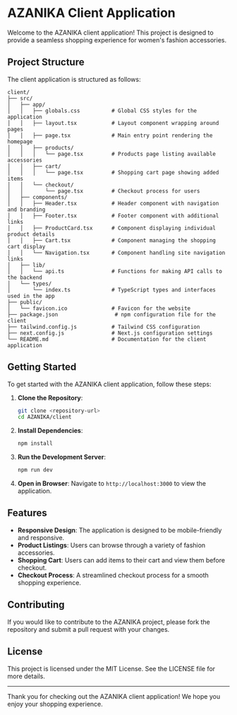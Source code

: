 # AZANIKA Client Application

Welcome to the AZANIKA client application! This project is designed to provide a seamless shopping experience for women's fashion accessories.

## Project Structure

The client application is structured as follows:

```
client/
├── src/
│   ├── app/
│   │   ├── globals.css          # Global CSS styles for the application
│   │   ├── layout.tsx           # Layout component wrapping around pages
│   │   ├── page.tsx             # Main entry point rendering the homepage
│   │   ├── products/
│   │   │   └── page.tsx         # Products page listing available accessories
│   │   ├── cart/
│   │   │   └── page.tsx         # Shopping cart page showing added items
│   │   └── checkout/
│   │       └── page.tsx         # Checkout process for users
│   ├── components/
│   │   ├── Header.tsx           # Header component with navigation and branding
│   │   ├── Footer.tsx           # Footer component with additional links
│   │   ├── ProductCard.tsx      # Component displaying individual product details
│   │   ├── Cart.tsx             # Component managing the shopping cart display
│   │   └── Navigation.tsx       # Component handling site navigation links
│   ├── lib/
│   │   └── api.ts               # Functions for making API calls to the backend
│   └── types/
│       └── index.ts             # TypeScript types and interfaces used in the app
├── public/
│   └── favicon.ico              # Favicon for the website
├── package.json                  # npm configuration file for the client
├── tailwind.config.js           # Tailwind CSS configuration
├── next.config.js               # Next.js configuration settings
└── README.md                    # Documentation for the client application
```

## Getting Started

To get started with the AZANIKA client application, follow these steps:

1. **Clone the Repository**: 
   ```bash
   git clone <repository-url>
   cd AZANIKA/client
   ```

2. **Install Dependencies**: 
   ```bash
   npm install
   ```

3. **Run the Development Server**: 
   ```bash
   npm run dev
   ```

4. **Open in Browser**: 
   Navigate to `http://localhost:3000` to view the application.

## Features

- **Responsive Design**: The application is designed to be mobile-friendly and responsive.
- **Product Listings**: Users can browse through a variety of fashion accessories.
- **Shopping Cart**: Users can add items to their cart and view them before checkout.
- **Checkout Process**: A streamlined checkout process for a smooth shopping experience.

## Contributing

If you would like to contribute to the AZANIKA project, please fork the repository and submit a pull request with your changes.

## License

This project is licensed under the MIT License. See the LICENSE file for more details.

---

Thank you for checking out the AZANIKA client application! We hope you enjoy your shopping experience.